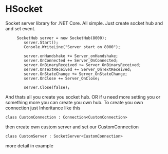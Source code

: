 # HSocket
Socket server library for .NET Core.
All simple. Just create socket hub and and set event.

         SocketHub server = new SocketHub(8000);
            server.Start();
            Console.WriteLine("Server start on 8000");

            server.onHandshake += Server_onHandshake;
            server.OnConnected += Server_OnConnected;
            server.OnBinaryReceived += Server_OnBinaryReceived;
            server.OnTextReceived += Server_OnTextReceived;    
            server.OnStateChange += Server_OnStateChange;
            server.OnClose += Server_OnClose;
						
            server.Close(false);
						
And thats all you create you socket hub.
OR if u need more setting you or something more you can create you own hub.
To create you own connection just Inheritance like this

    class CustomConnection : Connection<CustomConnection>
		
then create own custom server and set our CustomConnection

 	class CustomServer : SocketServer<CustomConnection>

more detail in example

